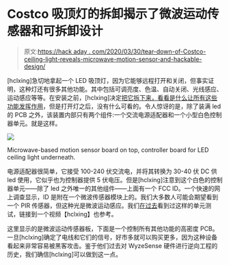 # Costco 吸顶灯的拆卸揭示了微波运动传感器和可拆卸设计

> 原文:[https://hack aday . com/2020/03/30/tear-down-of-Costco-ceiling-light-reveals-microwave-motion-sensor-and-hackable-design/](https://hackaday.com/2020/03/30/teardown-of-costco-ceiling-light-reveals-microwave-motion-sensor-and-hackable-design/)

[hclxing]急切地拿起一个 LED 吸顶灯，因为它能够远程打开和关闭，但事实证明，这种灯还有很多其他功能。其中包括可调亮度、色温、自动关闭、光线感应、运动感应等等。在安装之前，[hclxing]决定[把它拆下来，看看是什么让所有这些功能发挥作用](https://hclxing.wordpress.com/2019/11/26/tearing-down-a-costco-remote-ceiling-light/)，但是打开灯之后，没有什么可看的。令人惊讶的是，除了装满 led 的 PCB 之外，该装置内部只有两个组件:一个交流电源适配器和一个小型白色控制器单元。就是这样。

[![](../Images/00f9baad3e3e8a29a68e8cd421bd6bbe.png)](https://hackaday.com/wp-content/uploads/2020/03/Microwave-Motion-Sensor-Board-on-Controller.jpg)

Microwave-based motion sensor board on top, controller board for LED ceiling light underneath.

电源适配器很简单，它接受 100-240 伏交流电，并将其转换为 30-40 伏 DC 供 led 使用，它似乎也为控制器提供 5 伏电压。但是[hclxing]注意到这个白色的控制器单元——除了 led 之外唯一的其他组件——上面有一个 FCC ID。一个快速的网上调查显示，ID 是附在一个微波传感器模块上的。我们大多数人可能会期望看到一个 PIR 传感器，但这种光是微波运动感应。我们[在过去](https://hackaday.com/2019/06/11/reverse-engineering-wyzesense-hardware/)看到过这样的单元测试，链接到一个视频【hclxing】也参考。

这里显示的是微波运动传感器板，下面是一个控制所有其他功能的高密度 PCB。一旦[hclxing]确定了电线和它们的信号，好市多就可以购买更多，因为这种设备看起来非常容易被黑客攻击。鉴于他们过去对 WyzeSense 硬件进行逆向工程的历史，我们确信[hclxing]可以做到这一点。